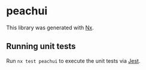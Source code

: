 # peachui

This library was generated with [Nx](https://nx.dev).

## Running unit tests

Run `nx test peachui` to execute the unit tests via [Jest](https://jestjs.io).
